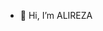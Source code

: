 - 👋 Hi, I’m ALIREZA

<!---
alirezas9/alirezas9 is a ✨ special ✨ repository because its `README.md` (this file) appears on your GitHub profile.
You can click the Preview link to take a look at your changes.
--->

